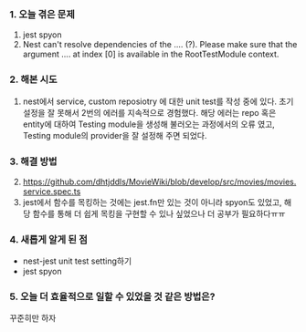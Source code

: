 
### **1. 오늘 겪은 문제**

1.  jest spyon
2. Nest can't resolve dependencies of the .... (?). Please 
make sure that the argument .... at index [0] is available in the RootTestModule context.



### **2. 해본 시도**
1. nest에서 service, custom reposiotry 에 대한 unit test를 작성 중에 있다. 초기 설정을 잘 못해서 2번의 에러를 지속적으로 경험했다. 해당 에러는 repo 혹은 entity에 대하여 Testing module을 생성해 불러오는 과정에서의 오류 였고, Testing module의 provider을 잘 설정해 주면 되었다.
   


### **3. 해결 방법**
2. https://github.com/dhtjddls/MovieWiki/blob/develop/src/movies/movies.service.spec.ts
1. jest에서 함수를 목킹하는 것에는 jest.fn만 있는 것이 아니라 spyon도 있었고, 해당 함수를 통해 더 쉽게 목킹을 구현할 수 있나 싶었으나 더 공부가 필요하다ㅠㅠ

### **4. 새롭게 알게 된 점**
-  nest-jest unit test setting하기
- jest spyon


### **5. 오늘 더 효율적으로 일할 수 있었을 것 같은 방법은?**
꾸준히만 하자